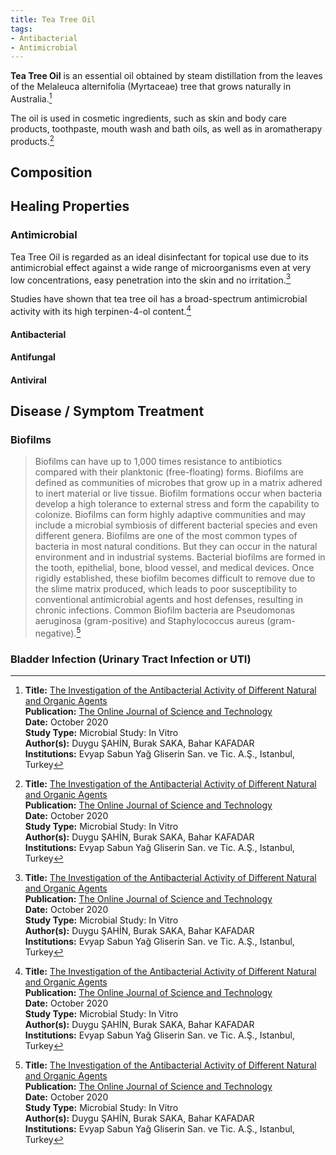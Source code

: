 ```yaml
---
title: Tea Tree Oil
tags:
- Antibacterial
- Antimicrobial
---
```

**Tea Tree Oil** is an essential oil obtained by steam distillation from the leaves of the Melaleuca alternifolia (Myrtaceae) tree that grows naturally in Australia.[^1] 

The oil is used in cosmetic ingredients, such as skin and body care products, toothpaste, mouth wash and bath oils, as well as in aromatherapy products.[^1]

## Composition

## Healing Properties

### Antimicrobial

Tea Tree Oil is regarded as an ideal disinfectant for topical use due to its antimicrobial effect against a wide range of microorganisms even at very low concentrations, easy penetration into the skin and no irritation.[^1]

Studies have shown that tea tree oil has a broad-spectrum antimicrobial activity with its high terpinen-4-ol content.[^1]

#### Antibacterial

#### Antifungal

#### Antiviral

## Disease / Symptom Treatment

### Biofilms

> Biofilms can have up to 1,000 times resistance to antibiotics compared with their planktonic (free-floating) forms. Biofilms are defined as communities of microbes that grow up in a matrix adhered to inert material or live tissue. Biofilm formations occur when bacteria develop a high tolerance to external stress and form the capability to colonize. Biofilms can form highly adaptive communities and may include a microbial symbiosis of different bacterial species and even different genera. Biofilms are one of the most common types of bacteria in most natural conditions. But they can occur in the natural environment and in industrial systems. Bacterial biofilms are formed in the tooth, epithelial, bone, blood vessel, and medical devices. Once rigidly established, these biofilm becomes difficult to remove due to the slime matrix produced, which leads to poor susceptibility to conventional antimicrobial agents and host defenses, resulting in chronic infections. Common Biofilm bacteria are Pseudomonas aeruginosa (gram-positive) and Staphylococcus aureus (gram-negative).[^1]

### Bladder Infection (Urinary Tract Infection or UTI)


[^1]: **Title:** [The Investigation of the Antibacterial Activity of Different Natural and Organic Agents](https://www.tojsat.net/journals/tojsat/volumes/tojsat-volume10-i04.pdf#page=51)<br>
**Publication:** [The Online Journal of Science and Technology](https://www.tojsat.net/)<br>
**Date:** October 2020<br>
**Study Type:** Microbial Study: In Vitro<br>
**Author(s):** Duygu ŞAHİN, Burak SAKA, Bahar KAFADAR<br>
**Institutions:** Evyap Sabun Yağ Gliserin San. ve Tic. A.Ş., Istanbul, Turkey

[^2]: **Title:** []()<br>
**Publication:** []()<br>
**Date:** <br>
**Study Type:** Animal Study, Commentary, Human Study: In Vitro - In Vivo - In Silico, Human: Case Report, Meta Analysis, Review<br>
**Author(s):** <br>
**Institutions:** <br>
**Copy:** [archive](https://ipfs.io/ipfs/), [archive-mirror](https://cloudflare-ipfs.com/ipfs/)

[^3]: **Title:** []()<br>
**Publication:** []()<br>
**Date:** <br>
**Study Type:** Animal Study, Commentary, Human Study: In Vitro - In Vivo - In Silico, Human: Case Report, Meta Analysis, Review<br>
**Author(s):** <br>
**Institutions:** <br>
**Copy:** [archive](https://ipfs.io/ipfs/), [archive-mirror](https://cloudflare-ipfs.com/ipfs/)